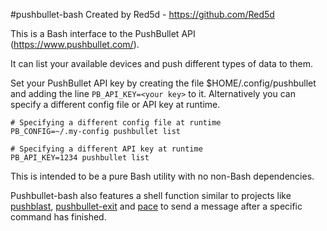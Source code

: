 #pushbullet-bash
Created by Red5d - https://github.com/Red5d

This is a Bash interface to the PushBullet API (https://www.pushbullet.com/).

It can list your available devices and push different types of data to them.

Set your PushBullet API key by creating the file $HOME/.config/pushbullet and adding the line `PB_API_KEY=<your key>` to it. Alternatively you can specify a different config file or API key at runtime.

```
# Specifying a different config file at runtime
PB_CONFIG=~/.my-config pushbullet list

# Specifying a different API key at runtime
PB_API_KEY=1234 pushbullet list
```

This is intended to be a pure Bash utility with no non-Bash dependencies.

Pushbullet-bash also features a shell function similar to projects like [pushblast](https://github.com/alebcay/pushblast), [pushbullet-exit](https://github.com/rfilmyer/pushbullet-exit) and [pace](https://github.com/esamson/pace) to send a message after a specific command has finished.
